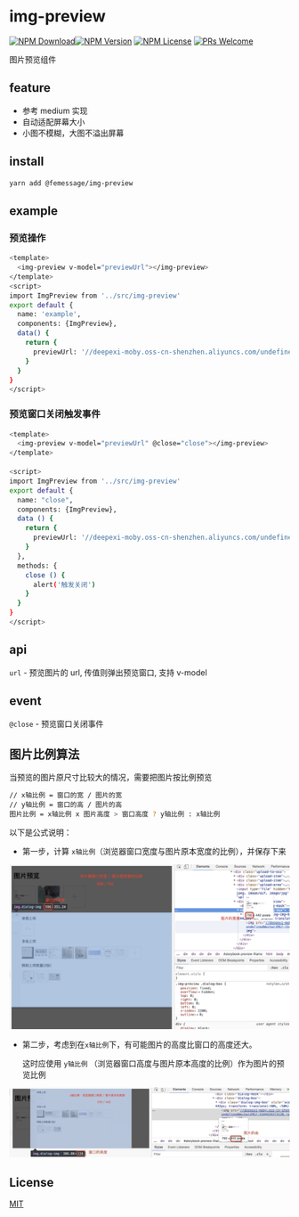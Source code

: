 # img-preview

[![NPM Download](https://img.shields.io/npm/dm/@femessage/img-preview.svg)](https://www.npmjs.com/package/@femessage/img-preview)[![NPM Version](https://img.shields.io/npm/v/@femessage/img-preview.svg)](https://www.npmjs.com/package/@femessage/img-preview)
[![NPM License](https://img.shields.io/npm/l/@femessage/img-preview.svg)](https://github.com/FEMessage/img-preview/blob/master/LICENSE)
[![PRs Welcome](https://img.shields.io/badge/PRs-welcome-brightgreen.svg)](https://github.com/FEMessage/img-preview/pulls)

图片预览组件

## feature

* 参考 medium 实现
* 自动适配屏幕大小
* 小图不模糊，大图不溢出屏幕

## install

```sh
yarn add @femessage/img-preview
```

## example

### 预览操作

```sh
<template>
  <img-preview v-model="previewUrl"></img-preview>
</template>
<script>
import ImgPreview from '../src/img-preview'
export default {
  name: 'example',
  components: {ImgPreview},
  data() {
    return {
      previewUrl: '//deepexi-moby.oss-cn-shenzhen.aliyuncs.com/undefined头像-1544260671963.jpg',
    }
  }
}
</script>
```

### 预览窗口关闭触发事件

```sh
<template>
  <img-preview v-model="previewUrl" @close="close"></img-preview>
</template>

<script>
import ImgPreview from '../src/img-preview'
export default {
  name: "close",
  components: {ImgPreview},
  data () {
    return {
      previewUrl: '//deepexi-moby.oss-cn-shenzhen.aliyuncs.com/undefined头像-1544260671963.jpg'
    }
  },
  methods: {
    close () {
      alert('触发关闭')
    }
  }
}
</script>
```

## api

`url` - 预览图片的 url, 传值则弹出预览窗口, 支持 v-model

## event

`@close` - 预览窗口关闭事件

## 图片比例算法

当预览的图片原尺寸比较大的情况，需要把图片按比例预览

```sh
// x轴比例 = 窗口的宽 / 图片的宽
// y轴比例 = 窗口的高 / 图片的高
图片比例 = x轴比例 x 图片高度 > 窗口高度 ? y轴比例 : x轴比例
```

以下是公式说明：

* 第一步，计算 `x轴比例`（浏览器窗口宽度与图片原本宽度的比例），并保存下来

![image-20181210204220704](./assets/WechatIMG5.jpeg)

* 第二步，考虑到在`x轴比例`下，有可能图片的高度比窗口的高度还大。

  这时应使用 `y轴比例` （浏览器窗口高度与图片原本高度的比例）作为图片的预览比例

![image-20181211141542119](./assets/WechatIMG61.jpeg)


## License

[MIT](./LICENSE)

